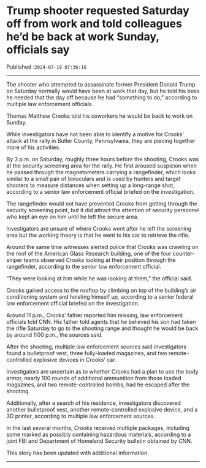 # Trump shooter requested Saturday off from work and told colleagues he’d be back at work Sunday, officials say

Published :`2024-07-18 07:36:16`

---

The shooter who attempted to assassinate former President Donald Trump on Saturday normally would have been at work that day, but he told his boss he needed that the day off because he had “something to do,” according to multiple law enforcement officials.

Thomas Matthew Crooks told his coworkers he would be back to work on Sunday.

While investigators have not been able to identify a motive for Crooks’ attack at the rally in Butler County, Pennsylvania, they are piecing together more of his activities.

By 3 p.m. on Saturday, roughly three hours before the shooting, Crooks was at the security screening area for the rally. He first aroused suspicion when he passed through the magnetometers carrying a rangefinder, which looks similar to a small pair of binoculars and is used by hunters and target shooters to measure distances when setting up a long-range shot, according to a senior law enforcement official briefed on the investigation.

The rangefinder would not have prevented Crooks from getting through the security screening point, but it did attract the attention of security personnel who kept an eye on him until he left the secure area.

Investigators are unsure of where Crooks went after he left the screening area but the working theory is that he went to his car to retrieve the rifle.

Around the same time witnesses alerted police that Crooks was crawling on the roof of the American Glass Research building, one of the four counter-sniper teams observed Crooks looking at their position through the rangefinder, according to the senior law enforcement official.

“They were looking at him while he was looking at them,” the official said.

Crooks gained access to the rooftop by climbing on top of the building’s air conditioning system and hoisting himself up, according to a senior federal law enforcement official briefed on the investigation.

Around 11 p.m., Crooks’ father reported him missing, law enforcement officials told CNN. His father told agents that he believed his son had taken the rifle Saturday to go to the shooting range and thought he would be back by around 1:00 p.m., the sources said.

After the shooting, multiple law enforcement sources said investigators found a bulletproof vest, three fully-loaded magazines, and two remote-controlled explosive devices in Crooks’ car.

Investigators are uncertain as to whether Crooks had a plan to use the body armor, nearly 100 rounds of additional ammunition from those loaded magazines, and two remote-controlled bombs, had he escaped after the shooting.

Additionally, after a search of his residence, investigators discovered another bulletproof vest, another remote-controlled explosive device, and a 3D printer, according to multiple law enforcement sources.

In the last several months, Crooks received multiple packages, including some marked as possibly containing hazardous materials, according to a joint FBI and Department of Homeland Security bulletin obtained by CNN.

This story has been updated with additional information.

---


